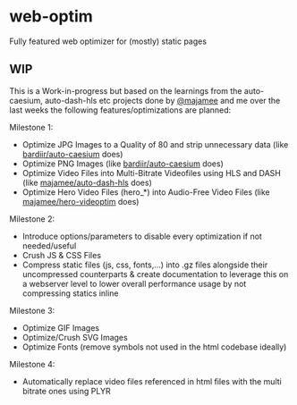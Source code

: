 # web-optim
Fully featured web optimizer for (mostly) static pages

## WIP
This is a Work-in-progress but based on the learnings from the auto-caesium, auto-dash-hls etc projects done by [@majamee](https://github.com/majamee) and me over the last weeks the following features/optimizations are planned:

Milestone 1:
- Optimize JPG Images to a Quality of 80 and strip unnecessary data (like [bardiir/auto-caesium](https://github.com/bardiir/auto-caesium) does)
- Optimize PNG Images (like [bardiir/auto-caesium](https://github.com/bardiir/auto-caesium) does)
- Optimize Video Files into Multi-Bitrate Videofiles using HLS and DASH (like [majamee/auto-dash-hls](https://github.com/majamee/auto-dash-hls) does)
- Optimize Hero Video Files (hero_*) into Audio-Free Video Files (like [majamee/hero-videoptim](https://github.com/majamee/hero-videoptim) does)

Milestone 2:
- Introduce options/parameters to disable every optimization if not needed/useful
- Crush JS & CSS Files
- Compress static files (js, css, fonts,...) into .gz files alongside their uncompressed counterparts & create documentation to leverage this on a webserver level to lower overall performance usage by not compressing statics inline

Milestone 3:
- Optimize GIF Images
- Optimize/Crush SVG Images
- Optimize Fonts (remove symbols not used in the html codebase ideally)

Milestone 4:
- Automatically replace video files referenced in html files with the multi bitrate ones using PLYR
